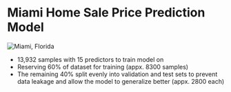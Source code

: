 # Miami Home Sale Price Prediction Model

![Miami, Florida](https://media.istockphoto.com/photos/aerial-view-of-downtown-miami-florida-picture-id802893644?k=20&m=802893644&s=612x612&w=0&h=_nh3kgUZFP5EO8guUu91ZY-Y7RuxwAgzQwC187Wmb4A=)

- 13,932 samples with 15 predictors to train model on
- Reserving 60% of dataset for training (appx. 8300 samples)
- The remaining 40% split evenly into validation and test sets to prevent data leakage and allow the model to generalize better (appx. 2800 each)
